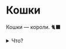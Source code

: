 # Кошки
Кошки — короли. 🐈‍⬛

<details><summary>Что?</summary>
<p>Я люблю кошки.</p>
<img src="https://i.pinimg.com/564x/7f/26/63/7f2663e41524107364b5823f37c2bb7b.jpg"><br>
<img src="https://i.pinimg.com/564x/bd/01/94/bd0194aa239fcb1ee2673f1a327bbfef.jpg"><br>
<img src="https://i.pinimg.com/564x/f8/85/0b/f8850b8ada58a1b84557d3f1b9a19dfe.jpg"><br>
<img src="https://i.pinimg.com/564x/09/ab/f8/09abf8fbd1dc15825729d16db2dc4004.jpg"><br>
<img src="https://i.pinimg.com/564x/4b/16/83/4b1683db9806d6e4d853a3f350b6b273.jpg"><br>
<img src="https://i.pinimg.com/564x/44/11/32/44113200c90f6902c85364c746abf201.jpg"><br>
<img src="https://i.pinimg.com/564x/20/1e/18/201e18f0292c0c6163f477784fb84939.jpg"><br>
<img src="https://i.pinimg.com/564x/42/63/94/426394825d5ee6cd57e0df135d574343.jpg"><br>
<img src="https://i.pinimg.com/736x/ce/f8/85/cef885d245343903ec9b56a372bdf88c.jpg"><br>
<img src="https://i.pinimg.com/originals/d9/9d/83/d99d83796af9b81cc94296c7a9b8eae6.jpg"><br>
<img src="https://i.pinimg.com/originals/e0/64/43/e06443b9439ca8611248d17cad479892.jpg"><br>
<img src="https://i.pinimg.com/736x/76/34/55/7634550e3a215d2da8dc659b174b2689.jpg"><br>
</details>
